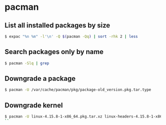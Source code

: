 # pacman 

## List all installed packages by size

```bash
$ expac "%n %m" -l'\n' -Q $(pacman -Qq) | sort -rhk 2 | less
```

## Search packages only by name

```bash
$ pacman -Slq | grep 
```

## Downgrade a package

```bash
$ pacman -U /var/cache/pacman/pkg/package-old_version.pkg.tar.type
```

## Downgrade kernel

```bash
$ pacman -U linux-4.15.8-1-x86_64.pkg.tar.xz linux-headers-4.15.8-1-x86_64.pkg.tar.xz 
``
